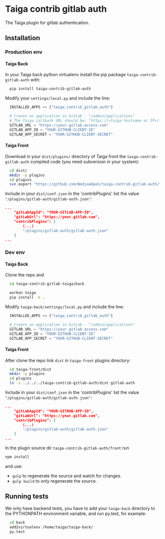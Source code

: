 Taiga contrib gitlab auth
=========================

The Taiga plugin for gitlab authentication.

Installation
------------
### Production env

#### Taiga Back

In your Taiga back python virtualenv install the pip package `taiga-contrib-gitlab-auth` with:

```bash
  pip install taiga-contrib-gitlab-auth
```

Modify your `settings/local.py` and include the line:

```python
  INSTALLED_APPS += ["taiga_contrib_gitlab_auth"]

  # Create an application in GitLab - "/admin/applications"
  # The Taiga callback URL should be: "https://<taiga hostname or IP>/login"
  GITLAB_URL = "https://your.gitlab.access.com"
  GITLAB_APP_ID = "YOUR-GITHUB-CLIENT-ID"
  GITLAB_APP_SECRET = "YOUR-GITHUB-CLIENT-SECRET"
```

#### Taiga Front

Download in your `dist/plugins/` directory of Taiga front the `taiga-contrib-gitlab-auth` compiled code (you need subversion in your system):

```bash
  cd dist/
  mkdir -p plugins
  cd plugins
  svn export "https://github.com/WedjaaOpen/taiga-contrib-gitlab-auth/tags/$(pip show taiga-contrib-gitlab-auth | awk '/^Version: /{print $2}')/front/dist"  "gitlab-auth"
```

Include in your `dist/conf.json` in the 'contribPlugins' list the value `"/plugins/gitlab-auth/gitlab-auth.json"`:

```json
...
    "gitLabAppId": "YOUR-GITLAB-APP-ID",
    "gitLabUrl": "https://your.gitlab.com",
    "contribPlugins": [
        (...)
        "/plugins/gitlab-auth/gitlab-auth.json"
    ]
...
```

### Dev env

#### Taiga Back

Clone the repo and

```bash
  cd taiga-contrib-gitlab-taiga/back

  workon taiga
  pip install -e .
```

Modify `taiga-back/settings/local.py` and include the line:

```python
  INSTALLED_APPS += ["taiga_contrib_gitlab_auth"]

  # Create an application in GitLab - "/admin/applications"
  GITLAB_URL = "https://your.gitlab.access.com"
  GITLAB_APP_ID = "YOUR-GITHUB-CLIENT-ID"
  GITLAB_APP_SECRET = "YOUR-GITHUB-CLIENT-SECRET"
```

#### Taiga Front

After clone the repo link `dist` in `taiga-front` plugins directory:

```bash
  cd taiga-front/dist
  mkdir -p plugins
  cd plugins
  ln -s ../../../taiga-contrib-gitlab-auth/dist gitlab-auth
```

Include in your `dist/conf.json` in the 'contribPlugins' list the value `"/plugins/gitlab-auth/gitlab-auth.json"`:

```json
...
    "gitLabAppId": "YOUR-GITHUB-APP-ID",
    "gitLabUrl": "https://your.gitlab.com",
    "contribPlugins": [
        (...)
        "/plugins/gitlab-auth/gitlab-auth.json"
    ]
...
```

In the plugin source dir `taiga-contrib-gitlab-auth/front` run

```bash
npm install
```
and use:

- `gulp` to regenerate the source and watch for changes.
- `gulp build` to only regenerate the source.

Running tests
-------------

We only have backend tests, you have to add your `taiga-back` directory to the
PYTHONPATH environment variable, and run py.test, for example:

```bash
  cd back
  add2virtualenv /home/taiga/taiga-back/
  py.test
```

